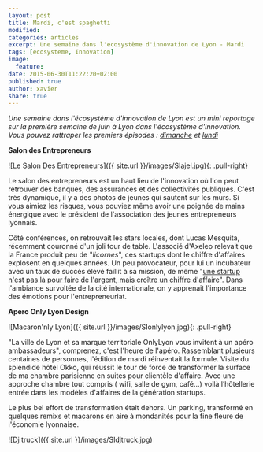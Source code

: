 ```yaml
---
layout: post
title: Mardi, c'est spaghetti 
modified:
categories: articles
excerpt: Une semaine dans l'ecosystème d'innovation de Lyon - Mardi
tags: [ecosysteme, Innovation]
image:
  feature:
date: 2015-06-30T11:22:20+02:00
published: true
author: xavier
share: true
---
```


_Une semaine dans l'écosystème d'innovation de Lyon est un mini reportage sur la première semaine de juin à Lyon dans l'écosystème d'innovation. Vous pouvez rattraper les premiers épisodes : [dimanche](/articles/semaine-dans-ecosysteme-innovation-Lyon/) et [lundi](/articles/semaine-ecosysteme-innovation-Lyon-Lundi/)_ 

**Salon des Entrepreneurs** 

![Le Salon Des Entrepreneurs]({{ site.url }}/images/SIajel.jpg){: .pull-right}

Le salon des entrepreneurs est un haut lieu de l'innovation où l'on peut retrouver des banques, des assurances et des collectivités publiques. C'est très dynamique, il y a des photos de jeunes qui sautent sur les murs. Si vous aimiez les risques, vous pouviez même avoir une poignée de mains énergique avec le président de l'association des jeunes entrepreneurs lyonnais.

Côté conférences, on retrouvait les stars locales, dont Lucas Mesquita, récemment couronné d'un joli tour de table. L'associé d'Axeleo relevait que la France produit peu de "_licornes_", ces startups dont le chiffre d'affaires explosent en quelques années. Un peu provocateur, pour lui un incubateur avec un taux de succès élevé faillit à sa mission, de même "[une startup n'est pas là pour faire de l'argent, mais croître un chiffre d'affaire"](https://twitter.com/RatioAbsurdum/status/605715609708544000). Dans l'ambiance survoltée de la cité internationale, on y apprenait l'importance des émotions pour l'entrepreneuriat.

**Apero Only Lyon Design**

![Macaron'nly Lyon]({{ site.url }}/images/SIonlylyon.jpg){: .pull-right}

"La ville de Lyon et sa marque territoriale OnlyLyon vous invitent à un apéro ambassadeurs", comprenez, c'est l'heure de l'apéro. Rassemblant plusieurs centaines de personnes, l'édition de mardi réinventait la formule. Visite du splendide hôtel Okko, qui réussit le tour de force de transformer la surface de ma chambre parisienne en suites pour clientèle d'affaire. Avec une approche chambre tout compris ( wifi, salle de gym, café...) voilà l’hôtellerie entrée dans les modèles d'affaires de la génération startups.

Le plus bel effort de transformation était dehors. Un parking, transformé en quelques remixs et macarons en aire à mondanités pour la fine fleure de l'économie lyonnaise.

![Dj truck]({{ site.url }}/images/SIdjtruck.jpg)